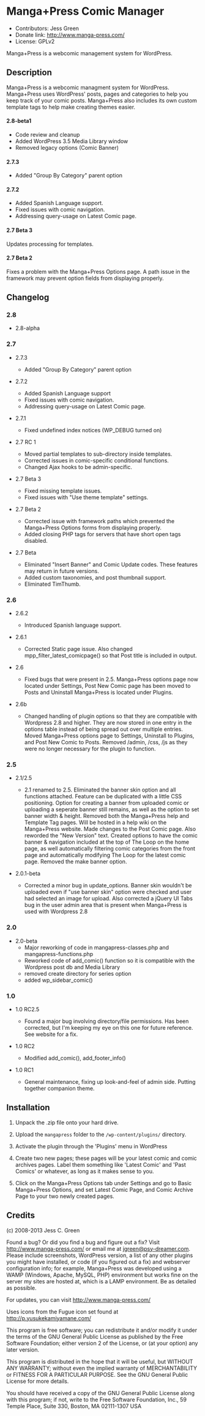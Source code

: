 # Manga+Press Comic Manager
* Contributors: Jess Green
* Donate link: http://www.manga-press.com/
* License: GPLv2

Manga+Press is a webcomic management system for WordPress.

## Description

Manga+Press is a webcomic managment system for WordPress. Manga+Press uses WordPress' posts, pages and categories to help you
keep track of your comic posts. Manga+Press also includes its own custom template tags to help make creating themes easier.

#### 2.8-beta1
   * Code review and cleanup
   * Added WordPress 3.5 Media Library window
   * Removed legacy options (Comic Banner)

#### 2.7.3
   * Added "Group By Category" parent option

#### 2.7.2
   * Added Spanish Language support.
   * Fixed issues with comic navigation.
   * Addressing query-usage on Latest Comic page.

#### 2.7 Beta 3
Updates processing for templates.

#### 2.7 Beta 2
Fixes a problem with the Manga+Press Options page. A path issue in the framework may prevent option fields from displaying properly.

## Changelog
### 2.8
   * 2.8-alpha

### 2.7
   * 2.7.3
      * Added "Group By Category" parent option

   * 2.7.2
      * Added Spanish Language support
      * Fixed issues with comic navigation.
      * Addressing query-usage on Latest Comic page.

   * 2.7.1
      * Fixed undefined index notices (WP_DEBUG turned on)

   * 2.7 RC 1
     * Moved partial templates to sub-directory inside templates.
     * Corrected issues in comic-specific conditional functions.
     * Changed Ajax hooks to be admin-specific.

   * 2.7 Beta 3
     * Fixed missing template issues.
     * Fixed issues with "Use theme template" settings.

   * 2.7 Beta 2
     * Corrected issue with framework paths which prevented the Manga+Press Options forms from displaying properly.
     * Added closing PHP tags for servers that have short open tags disabled.

   * 2.7 Beta
     * Eliminated "Insert Banner" and Comic Update codes. These features may return in future versions.
     * Added custom taxonomies, and post thumbnail support.
     * Eliminated TimThumb.

### 2.6

   * 2.6.2
     * Introduced Spanish language support.

   * 2.6.1
     * Corrected Static page issue. Also changed mpp_filter_latest_comicpage() so that Post title is included in output.

   * 2.6
     * Fixed bugs that were present in 2.5. Manga+Press options page now located under Settings, Post New Comic page has been
moved to Posts and Uninstall Manga+Press is located under Plugins.

   * 2.6b
     * Changed handling of plugin options so that they are compatible with Wordpress 2.8 and higher. They are now stored in one
entry in the options table instead of being spread out over multiple entries. Moved Manga+Press options page to Settings,
Uninstall to Plugins, and Post New Comic to Posts. Removed /admin, /css, /js as they were no longer necessary for the plugin to
function.

### 2.5

   * 2.1/2.5
     * 2.1 renamed to 2.5. Eliminated the banner skin option and all functions attached. Feature can be duplicated with a little
CSS positioning. Option for creating a banner from uploaded comic or uploading a seperate banner still remains, as well as the
option to set banner width & height. Removed both the Manga+Press help and Template Tag pages. Will be hosted in a help wiki on
the Manga+Press website. Made changes to the Post Comic page. Also reworded the "New Version" text. Created options to have the
comic banner & navigation included at the top of The Loop on the home page, as well automatically filtering comic categories from
the front page and automatically modifying The Loop for the latest comic page. Removed the make banner option.

   * 2.0.1-beta
     * Corrected a minor bug in update_options. Banner skin wouldn't be uploaded even if "use banner skin" option were checked and
user had selected an image for upload. Also corrected a jQuery UI Tabs bug in the user admin area that is present when Manga+Press
is used with Wordpress 2.8

### 2.0

   * 2.0-beta
     * Major reworking of code in mangapress-classes.php and mangapress-functions.php
     * Reworked code of add_comic() function so it is compatible with the Wordpress post db and Media Library
     * removed create directory for series option
     * added wp_sidebar_comic()

### 1.0

   * 1.0 RC2.5
     * Found a major bug involving directory/file permissions. Has been corrected, but I'm keeping my eye on this one for future
reference. See website for a fix.

   * 1.0 RC2
     * Modified add_comic(), add_footer_info()

   * 1.0 RC1
     * General maintenance, fixing up look-and-feel of admin side. Putting together companion theme.

## Installation

1. Unpack the .zip file onto your hard drive.

2. Upload the `mangapress` folder to the `/wp-content/plugins/` directory.

3. Activate the plugin through the 'Plugins' menu in WordPress

4. Create two new pages; these pages will be your latest comic and comic archives pages. Label them something like 'Latest Comic'
and 'Past Comics' or whatever, as long as it makes sense to you.

6. Click on the Manga+Press Options tab under Settings and go to Basic Manga+Press Options, and set Latest Comic Page, and Comic
Archive Page to your two newly created pages.

## Credits

(c) 2008-2013 Jess C. Green

Found a bug? Or did you find a bug and figure out a fix? Visit http://www.manga-press.com/ or email me at jgreen@psy-dreamer.com.
Please include screenshots, WordPress version, a list of any other plugins you might have installed, or code (if you figured out a
fix) and webserver configuration info; for example, Manga+Press was developed using a WAMP (Windows, Apache, MySQL, PHP)
environment but works fine on the server my sites are hosted at, which is a LAMP environment. Be as detailed as possible.

For updates, you can visit http://www.manga-press.com/

Uses icons from the Fugue icon set found at http://p.yusukekamiyamane.com/

This program is free software; you can redistribute it and/or modify it under the terms of the GNU General Public License as
published by the Free Software Foundation; either version 2 of the License, or (at your option) any later version.

This program is distributed in the hope that it will be useful, but WITHOUT ANY WARRANTY; without even the implied warranty of
MERCHANTABILITY or FITNESS FOR A PARTICULAR PURPOSE. See the GNU General Public License for more details.

You should have received a copy of the GNU General Public License along with this program; if not, write to the Free Software
Foundation, Inc., 59 Temple Place, Suite 330, Boston, MA 02111-1307 USA
